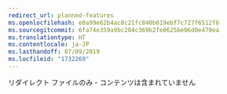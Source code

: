 ```yaml
---
redirect_url: planned-features
ms.openlocfilehash: e0a99e62b4ac8c21fc840b619ebf7c727f6512f6
ms.sourcegitcommit: 6fa74e359a9bc284c369b2fe0625be06d0e479ea
ms.translationtype: HT
ms.contentlocale: ja-JP
ms.lasthandoff: 07/09/2019
ms.locfileid: "1732269"
---
```

リダイレクト ファイルのみ - コンテンツは含まれていません
